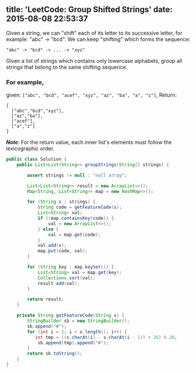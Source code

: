 title: 'LeetCode: Group Shifted Strings'
date: 2015-08-08 22:53:37
---
 Given a string, we can "shift" each of its letter to its successive letter, for example: "abc" -> "bcd". We can keep "shifting" which forms the sequence:

```
"abc" -> "bcd" -> ... -> "xyz"
```

Given a list of strings which contains only lowercase alphabets, group all strings that belong to the same shifting sequence.

### For example, 
given: `["abc", "bcd", "acef", "xyz", "az", "ba", "a", "z"]`, 
Return:
```
[
  ["abc","bcd","xyz"],
  ["az","ba"],
  ["acef"],
  ["a","z"]
]
```
***Note***: For the return value, each inner list's elements must follow the lexicographic order.

```java
public class Solution {
    public List<List<String>> groupStrings(String[] strings) {

        assert strings != null : "null array";

        List<List<String>> result = new ArrayList<>();
        Map<String, List<String>> map = new HashMap<>();

        for (String s : strings) {
            String code = getFeatureCode(s);
            List<String> val;
            if (!map.containsKey(code)) {
                val = new ArrayList<>();
            } else {
                val = map.get(code);
            }
            val.add(s);
            map.put(code, val);
        }

        for (String key : map.keySet()) {
            List<String> val = map.get(key);
            Collections.sort(val);
            result.add(val);
        }

        return result;
    }

    private String getFeatureCode(String s) {
        StringBuilder sb = new StringBuilder();
        sb.append("#");
        for (int i = 1; i < s.length(); i++) {
           int tmp = ((s.charAt(i) - s.charAt(i - 1)) + 26) % 26;
            sb.append(tmp).append("#");
        }
        return sb.toString();
    }
}
```